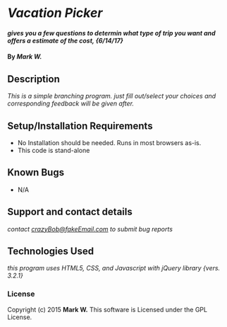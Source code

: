 # _Vacation Picker_

#### _gives you a few questions to determin what type of trip you want and offers a estimate of the cost, {6/14/17}_

#### By _**Mark W.**_

## Description

_This is a simple branching program. just fill out/select your choices and corresponding feedback will be given after._

## Setup/Installation Requirements

* No Installation should be needed. Runs in most browsers as-is.
* This code is stand-alone

## Known Bugs

* N/A

## Support and contact details

_contact crazyBob@fakeEmail.com to submit bug reports_

## Technologies Used

_this program uses HTML5, CSS, and Javascript with jQuery library {vers. 3.2.1}_

### License

Copyright (c) 2015 **Mark W.**
This software is Licensed under the GPL License.

